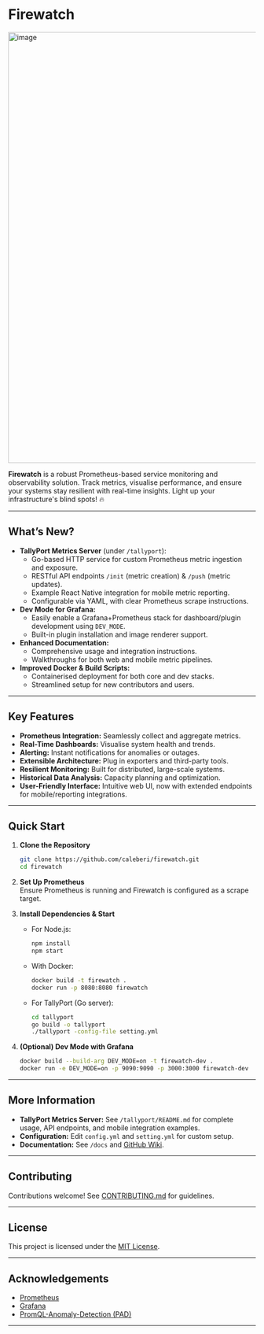 # Firewatch
<img width="1431" height="876" alt="image" src="https://github.com/user-attachments/assets/62216fe9-5021-4abc-8711-645ad571b083" />

**Firewatch** is a robust Prometheus-based service monitoring and observability solution. Track metrics, visualise performance, and ensure your systems stay resilient with real-time insights. Light up your infrastructure's blind spots! 🔥

---

## What’s New?

- **TallyPort Metrics Server** (under `/tallyport`):  
  - Go-based HTTP service for custom Prometheus metric ingestion and exposure.
  - RESTful API endpoints `/init` (metric creation) & `/push` (metric updates).
  - Example React Native integration for mobile metric reporting.
  - Configurable via YAML, with clear Prometheus scrape instructions.
- **Dev Mode for Grafana:**  
  - Easily enable a Grafana+Prometheus stack for dashboard/plugin development using `DEV_MODE`.
  - Built-in plugin installation and image renderer support.
- **Enhanced Documentation:**  
  - Comprehensive usage and integration instructions.
  - Walkthroughs for both web and mobile metric pipelines.
- **Improved Docker & Build Scripts:**  
  - Containerised deployment for both core and dev stacks.
  - Streamlined setup for new contributors and users.

---

## Key Features

- **Prometheus Integration:** Seamlessly collect and aggregate metrics.
- **Real-Time Dashboards:** Visualise system health and trends.
- **Alerting:** Instant notifications for anomalies or outages.
- **Extensible Architecture:** Plug in exporters and third-party tools.
- **Resilient Monitoring:** Built for distributed, large-scale systems.
- **Historical Data Analysis:** Capacity planning and optimization.
- **User-Friendly Interface:** Intuitive web UI, now with extended endpoints for mobile/reporting integrations.

---

## Quick Start

1. **Clone the Repository**
   ```bash
   git clone https://github.com/caleberi/firewatch.git
   cd firewatch
   ```

2. **Set Up Prometheus**  
   Ensure Prometheus is running and Firewatch is configured as a scrape target.

3. **Install Dependencies & Start**
   - For Node.js:
     ```bash
     npm install
     npm start
     ```
   - With Docker:
     ```bash
     docker build -t firewatch .
     docker run -p 8080:8080 firewatch
     ```
   - For TallyPort (Go server):
     ```bash
     cd tallyport
     go build -o tallyport
     ./tallyport -config-file setting.yml
     ```

4. **(Optional) Dev Mode with Grafana**
   ```bash
   docker build --build-arg DEV_MODE=on -t firewatch-dev .
   docker run -e DEV_MODE=on -p 9090:9090 -p 3000:3000 firewatch-dev
   ```

---

## More Information

- **TallyPort Metrics Server:** See `/tallyport/README.md` for complete usage, API endpoints, and mobile integration examples.
- **Configuration:** Edit `config.yml` and `setting.yml` for custom setup.
- **Documentation:** See `/docs` and [GitHub Wiki](https://github.com/caleberi/firewatch/wiki).

---

## Contributing

Contributions welcome! See [CONTRIBUTING.md](CONTRIBUTING.md) for guidelines.

---

## License

This project is licensed under the [MIT License](LICENSE).

---

## Acknowledgements

- [Prometheus](https://prometheus.io/)
- [Grafana](https://grafana.com/)
- [PromQL-Anomaly-Detection (PAD)](https://github.com/grafana/promql-anomaly-detection)

---
